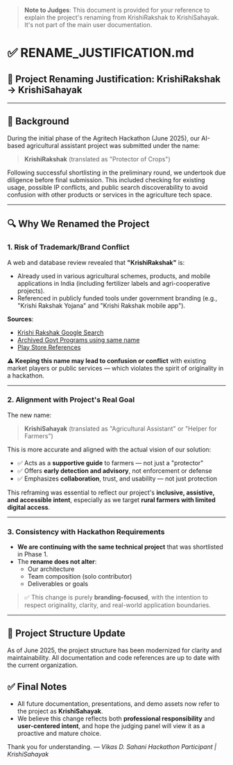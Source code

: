 > **Note to Judges**: This document is provided for your reference to explain the project's renaming from KrishiRakshak to KrishiSahayak. It's not part of the main user documentation.

# ✅ RENAME_JUSTIFICATION.md

## 🔄 Project Renaming Justification: KrishiRakshak → KrishiSahayak

---

## 📌 Background

During the initial phase of the Agritech Hackathon (June 2025), our AI-based agricultural assistant project was submitted under the name:

> **KrishiRakshak** (translated as "Protector of Crops")

Following successful shortlisting in the preliminary round, we undertook due diligence before final submission. This included checking for existing usage, possible IP conflicts, and public search discoverability to avoid confusion with other products or services in the agriculture tech space.

---

## 🔍 Why We Renamed the Project

### 1. **Risk of Trademark/Brand Conflict**
A web and database review revealed that **"KrishiRakshak"** is:
- Already used in various agricultural schemes, products, and mobile applications in India (including fertilizer labels and agri-cooperative projects).
- Referenced in publicly funded tools under government branding (e.g., "Krishi Rakshak Yojana" and "Krishi Rakshak mobile app").

**Sources**:
- [Krishi Rakshak Google Search](https://www.google.com/search?q=krishi+rakshak)
- [Archived Govt Programs using same name](https://agricoop.nic.in/)
- [Play Store References](https://play.google.com/store/search?q=krishi%20rakshak&c=apps)

⚠️ **Keeping this name may lead to confusion or conflict** with existing market players or public services — which violates the spirit of originality in a hackathon.

---

### 2. **Alignment with Project's Real Goal**
The new name:
> **KrishiSahayak** (translated as "Agricultural Assistant" or "Helper for Farmers")

This is more accurate and aligned with the actual vision of our solution:
- ✅ Acts as a **supportive guide** to farmers — not just a "protector"
- ✅ Offers **early detection and advisory**, not enforcement or defense
- ✅ Emphasizes **collaboration**, trust, and usability — not just protection

This reframing was essential to reflect our project's **inclusive, assistive, and accessible intent**, especially as we target **rural farmers with limited digital access**.

---

### 3. **Consistency with Hackathon Requirements**
- **We are continuing with the same technical project** that was shortlisted in Phase 1.
- The **rename does not alter**:
  - Our architecture
  - Team composition (solo contributor)
  - Deliverables or goals

> ✅ This change is purely **branding-focused**, with the intention to respect originality, clarity, and real-world application boundaries.

---

## 📁 Project Structure Update

As of June 2025, the project structure has been modernized for clarity and maintainability. All documentation and code references are up to date with the current organization.

## ✅ Final Notes

- All future documentation, presentations, and demo assets now refer to the project as **KrishiSahayak**.
- We believe this change reflects both **professional responsibility** and **user-centered intent**, and hope the judging panel will view it as a proactive and mature choice.

Thank you for understanding.
— *Vikas D. Sahani*
*Hackathon Participant | KrishiSahayak*
